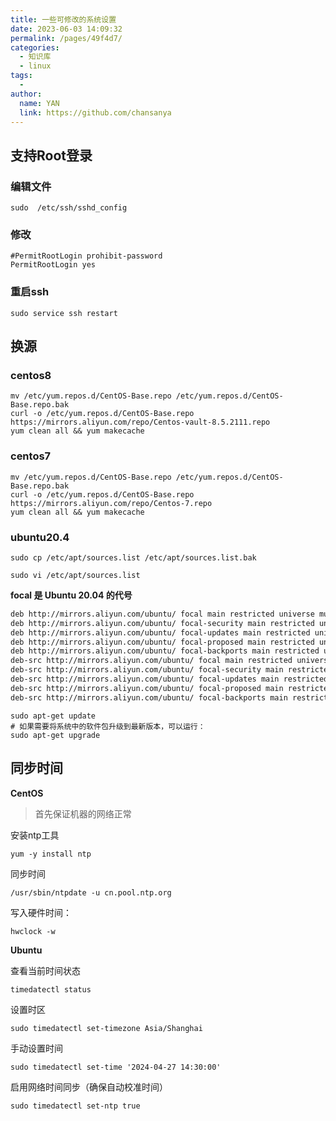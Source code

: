 ```yaml
---
title: 一些可修改的系统设置
date: 2023-06-03 14:09:32
permalink: /pages/49f4d7/
categories:
  - 知识库
  - linux
tags:
  - 
author: 
  name: YAN
  link: https://github.com/chansanya
---
```



## 支持Root登录
### 编辑文件
```shell
sudo  /etc/ssh/sshd_config
```

### 修改
```shell
#PermitRootLogin prohibit-password
PermitRootLogin yes
```


### 重启ssh
```shell
sudo service ssh restart
```


## 换源

### centos8
```shell
mv /etc/yum.repos.d/CentOS-Base.repo /etc/yum.repos.d/CentOS-Base.repo.bak
curl -o /etc/yum.repos.d/CentOS-Base.repo https://mirrors.aliyun.com/repo/Centos-vault-8.5.2111.repo
yum clean all && yum makecache
```

### centos7

```shell
mv /etc/yum.repos.d/CentOS-Base.repo /etc/yum.repos.d/CentOS-Base.repo.bak
curl -o /etc/yum.repos.d/CentOS-Base.repo https://mirrors.aliyun.com/repo/Centos-7.repo
yum clean all && yum makecache
```

### ubuntu20.4
```shell
sudo cp /etc/apt/sources.list /etc/apt/sources.list.bak

sudo vi /etc/apt/sources.list
```

**focal 是 Ubuntu 20.04 的代号**
```txt
deb http://mirrors.aliyun.com/ubuntu/ focal main restricted universe multiverse
deb http://mirrors.aliyun.com/ubuntu/ focal-security main restricted universe multiverse
deb http://mirrors.aliyun.com/ubuntu/ focal-updates main restricted universe multiverse
deb http://mirrors.aliyun.com/ubuntu/ focal-proposed main restricted universe multiverse
deb http://mirrors.aliyun.com/ubuntu/ focal-backports main restricted universe multiverse
deb-src http://mirrors.aliyun.com/ubuntu/ focal main restricted universe multiverse
deb-src http://mirrors.aliyun.com/ubuntu/ focal-security main restricted universe multiverse
deb-src http://mirrors.aliyun.com/ubuntu/ focal-updates main restricted universe multiverse
deb-src http://mirrors.aliyun.com/ubuntu/ focal-proposed main restricted universe multiverse
deb-src http://mirrors.aliyun.com/ubuntu/ focal-backports main restricted universe multiverse
```

```shell
sudo apt-get update
# 如果需要将系统中的软件包升级到最新版本，可以运行：
sudo apt-get upgrade
```

## 同步时间

**CentOS**
> 首先保证机器的网络正常

安装ntp工具
```shell
yum -y install ntp
```

同步时间
```shell
/usr/sbin/ntpdate -u cn.pool.ntp.org
```

写入硬件时间：
```shell
hwclock -w
```

**Ubuntu**

查看当前时间状态
```shell
timedatectl status
```

设置时区
```shell
sudo timedatectl set-timezone Asia/Shanghai
```

手动设置时间
```shell
sudo timedatectl set-time '2024-04-27 14:30:00'
```

启用网络时间同步（确保自动校准时间）
```shell
sudo timedatectl set-ntp true
```